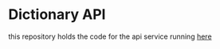 # Dictionary API
this repository holds the code for the api service running [here](https://dictionary.fonders.org/)
